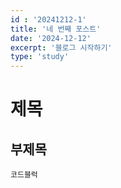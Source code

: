```yaml
---
id : '20241212-1'
title: '네 번째 포스트'
date: '2024-12-12'
excerpt: '블로그 시작하기'
type: 'study'
---
```


# 제목

## 부제목

```
코드블럭
```